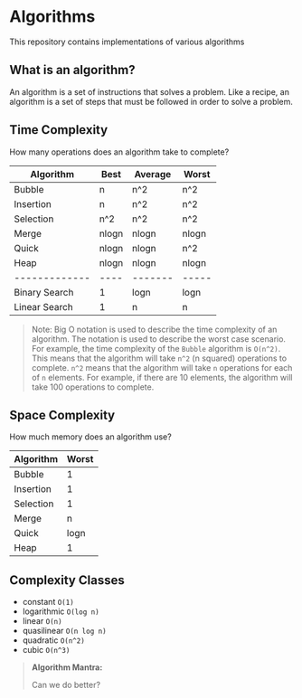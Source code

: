 # Algorithms

This repository contains implementations of various algorithms

## What is an algorithm?

An algorithm is a set of instructions that solves a problem. Like a recipe, an algorithm is a set of steps that must be followed in order to solve a problem.

## Time Complexity

How many operations does an algorithm take to complete?

| Algorithm     | Best  | Average | Worst |
| ------------- | ----- | ------- | ----- |
| Bubble        | n     | n^2     | n^2   |
| Insertion     | n     | n^2     | n^2   |
| Selection     | n^2   | n^2     | n^2   |
| Merge         | nlogn | nlogn   | nlogn |
| Quick         | nlogn | nlogn   | n^2   |
| Heap          | nlogn | nlogn   | nlogn |
| ------------- | ----  | ------- | ----- |
| Binary Search | 1     | logn    | logn  |
| Linear Search | 1     | n       | n     |

> Note: Big O notation is used to describe the time complexity of an algorithm. The notation is used to describe the worst case scenario. For example, the time complexity of the `Bubble` algorithm is `O(n^2)`. This means that the algorithm will take `n^2` (n squared) operations to complete. `n^2` means that the algorithm will take `n` operations for each of `n` elements. For example, if there are 10 elements, the algorithm will take 100 operations to complete.

## Space Complexity

How much memory does an algorithm use?

| Algorithm | Worst |
| --------- | ----- |
| Bubble    | 1     |
| Insertion | 1     |
| Selection | 1     |
| Merge     | n     |
| Quick     | logn  |
| Heap      | 1     |

## Complexity Classes

- constant `O(1)`
- logarithmic `O(log n)`
- linear `O(n)`
- quasilinear `O(n log n)`
- quadratic `O(n^2)`
- cubic `O(n^3)`

> **Algorithm Mantra:**
>
> Can we do better?
